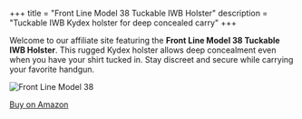 +++
title = "Front Line Model 38 Tuckable IWB Holster"
description = "Tuckable IWB Kydex holster for deep concealed carry"
+++

Welcome to our affiliate site featuring the **Front Line Model 38 Tuckable IWB Holster**. This rugged Kydex holster allows deep concealment even when you have your shirt tucked in. Stay discreet and secure while carrying your favorite handgun.

![Front Line Model 38](https://via.placeholder.com/600x400?text=Holster)

<a href="#" class="buy-button">Buy on Amazon</a>
